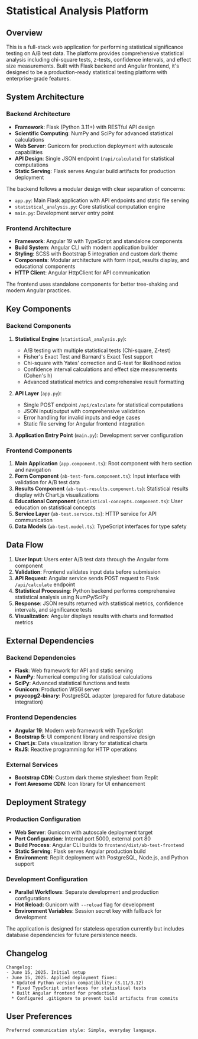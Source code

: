 # Statistical Analysis Platform

## Overview

This is a full-stack web application for performing statistical significance testing on A/B test data. The platform provides comprehensive statistical analysis including chi-square tests, z-tests, confidence intervals, and effect size measurements. Built with Flask backend and Angular frontend, it's designed to be a production-ready statistical testing platform with enterprise-grade features.

## System Architecture

### Backend Architecture
- **Framework**: Flask (Python 3.11+) with RESTful API design
- **Scientific Computing**: NumPy and SciPy for advanced statistical calculations
- **Web Server**: Gunicorn for production deployment with autoscale capabilities
- **API Design**: Single JSON endpoint (`/api/calculate`) for statistical computations
- **Static Serving**: Flask serves Angular build artifacts for production deployment

The backend follows a modular design with clear separation of concerns:
- `app.py`: Main Flask application with API endpoints and static file serving
- `statistical_analysis.py`: Core statistical computation engine
- `main.py`: Development server entry point

### Frontend Architecture
- **Framework**: Angular 19 with TypeScript and standalone components
- **Build System**: Angular CLI with modern application builder
- **Styling**: SCSS with Bootstrap 5 integration and custom dark theme
- **Components**: Modular architecture with form input, results display, and educational components
- **HTTP Client**: Angular HttpClient for API communication

The frontend uses standalone components for better tree-shaking and modern Angular practices.

## Key Components

### Backend Components

1. **Statistical Engine** (`statistical_analysis.py`):
   - A/B testing with multiple statistical tests (Chi-square, Z-test)
   - Fisher's Exact Test and Barnard's Exact Test support
   - Chi-square with Yates' correction and G-test for likelihood ratios
   - Confidence interval calculations and effect size measurements (Cohen's h)
   - Advanced statistical metrics and comprehensive result formatting

2. **API Layer** (`app.py`):
   - Single POST endpoint `/api/calculate` for statistical computations
   - JSON input/output with comprehensive validation
   - Error handling for invalid inputs and edge cases
   - Static file serving for Angular frontend integration

3. **Application Entry Point** (`main.py`): Development server configuration

### Frontend Components

1. **Main Application** (`app.component.ts`): Root component with hero section and navigation
2. **Form Component** (`ab-test-form.component.ts`): Input interface with validation for A/B test data
3. **Results Component** (`ab-test-results.component.ts`): Statistical results display with Chart.js visualizations
4. **Educational Component** (`statistical-concepts.component.ts`): User education on statistical concepts
5. **Service Layer** (`ab-test.service.ts`): HTTP service for API communication
6. **Data Models** (`ab-test.model.ts`): TypeScript interfaces for type safety

## Data Flow

1. **User Input**: Users enter A/B test data through the Angular form component
2. **Validation**: Frontend validates input data before submission
3. **API Request**: Angular service sends POST request to Flask `/api/calculate` endpoint
4. **Statistical Processing**: Python backend performs comprehensive statistical analysis using NumPy/SciPy
5. **Response**: JSON results returned with statistical metrics, confidence intervals, and significance tests
6. **Visualization**: Angular displays results with charts and formatted metrics

## External Dependencies

### Backend Dependencies
- **Flask**: Web framework for API and static serving
- **NumPy**: Numerical computing for statistical calculations
- **SciPy**: Advanced statistical functions and tests
- **Gunicorn**: Production WSGI server
- **psycopg2-binary**: PostgreSQL adapter (prepared for future database integration)

### Frontend Dependencies
- **Angular 19**: Modern web framework with TypeScript
- **Bootstrap 5**: UI component library and responsive design
- **Chart.js**: Data visualization library for statistical charts
- **RxJS**: Reactive programming for HTTP operations

### External Services
- **Bootstrap CDN**: Custom dark theme stylesheet from Replit
- **Font Awesome CDN**: Icon library for UI enhancement

## Deployment Strategy

### Production Configuration
- **Web Server**: Gunicorn with autoscale deployment target
- **Port Configuration**: Internal port 5000, external port 80
- **Build Process**: Angular CLI builds to `frontend/dist/ab-test-frontend`
- **Static Serving**: Flask serves Angular production build
- **Environment**: Replit deployment with PostgreSQL, Node.js, and Python support

### Development Configuration
- **Parallel Workflows**: Separate development and production configurations
- **Hot Reload**: Gunicorn with `--reload` flag for development
- **Environment Variables**: Session secret key with fallback for development

The application is designed for stateless operation currently but includes database dependencies for future persistence needs.

## Changelog

```
Changelog:
- June 15, 2025. Initial setup
- June 15, 2025. Applied deployment fixes:
  * Updated Python version compatibility (3.11/3.12)
  * Fixed TypeScript interfaces for statistical tests
  * Built Angular frontend for production
  * Configured .gitignore to prevent build artifacts from commits
```

## User Preferences

```
Preferred communication style: Simple, everyday language.
```